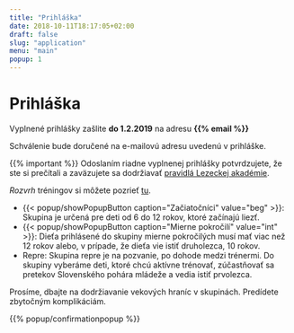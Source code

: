 ```yaml
---
title: "Prihláška"
date: 2018-10-11T18:17:05+02:00
draft: false 
slug: "application"
menu: "main"
popup: 1
---
```


# Prihláška

Vyplnené prihlášky zašlite **do 1.2.2019** na adresu
**{{% email %}}**

Schválenie bude doručené na e-mailovú adresu uvedenú v prihláške.

{{% important %}}
Odoslaním riadne vyplnenej prihlášky potvrdzujete, že ste si prečítali a zaväzujete sa dodržiavať [pravidlá Lezeckej akadémie](/sk/rules).

*Rozvrh* tréningov si môžete pozrieť [tu](/sk/timetables).

* {{<  popup/showPopupButton caption="Začiatočníci" value="beg" >}}: Skupina je určená pre deti od 6 do 12 rokov, ktoré začínajú liezť.
* {{<  popup/showPopupButton caption="Mierne pokročilí" value="int" >}}: Dieťa prihlásené do skupiny mierne pokročilých musí mať viac než 12 rokov alebo, v prípade, že dieťa vie istiť druholezca, 10 rokov.
* Repre: Skupina repre je na pozvanie, po dohode medzi trénermi. Do skupiny vyberáme deti, ktoré chcú aktívne trénovať, zúčastňovať sa pretekov Slovenského pohára mládeže a vedia istiť prvolezca.

Prosíme, dbajte na dodržiavanie vekových hraníc v skupinách. Predídete zbytočným komplikáciám.

{{% popup/confirmationpopup %}}